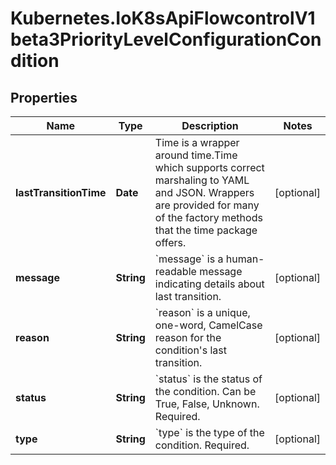 # Kubernetes.IoK8sApiFlowcontrolV1beta3PriorityLevelConfigurationCondition

## Properties

Name | Type | Description | Notes
------------ | ------------- | ------------- | -------------
**lastTransitionTime** | **Date** | Time is a wrapper around time.Time which supports correct marshaling to YAML and JSON.  Wrappers are provided for many of the factory methods that the time package offers. | [optional] 
**message** | **String** | &#x60;message&#x60; is a human-readable message indicating details about last transition. | [optional] 
**reason** | **String** | &#x60;reason&#x60; is a unique, one-word, CamelCase reason for the condition&#39;s last transition. | [optional] 
**status** | **String** | &#x60;status&#x60; is the status of the condition. Can be True, False, Unknown. Required. | [optional] 
**type** | **String** | &#x60;type&#x60; is the type of the condition. Required. | [optional] 


